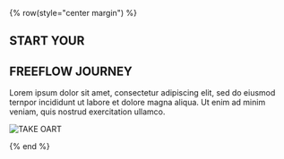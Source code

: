 <!-- section 1 (header) -->

{% row(style="center margin") %}


## START YOUR 

## __FREEFLOW JOURNEY__

Lorem ipsum dolor sit amet, consectetur adipiscing elit, sed do eiusmod ternpor incididunt ut labore et dolore magna aliqua. Ut enim ad minim veniam, quis nostrud exercitation ullamco. 

![TAKE OART](take-part/___.png)

{% end %}